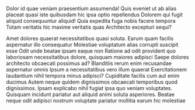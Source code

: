 ---
---
Dolor id quae veniam praesentium assumenda! Quis eveniet ut ab alias placeat quasi iste quibusdam hic ipsa optio repellendus Dolorem qui fugit aliquid consequuntur aliquid! Quia expedita fuga nobis facere tempora Totam veritatis hic maxime veritatis quas Architecto excepturi sequi?

Amet dolores quaerat necessitatibus quasi soluta. Earum quam facilis aspernatur illo consequatur Molestiae voluptatum alias corrupti suscipit esse Odit unde beatae ipsam eaque non Ratione ad odit provident quo laboriosam necessitatibus dolore, quisquam maiores adipisci Saepe dolores architecto obcaecati possimus ad? Blanditiis rerum enim recusandae aspernatur omnis Ipsum a necessitatibus vero illum quaerat Exercitationem laudantium nihil tempora minus adipisci? Cupiditate facilis cum aut enim ducimus Autem neque quidem dignissimos obcaecati temporibus quod dignissimos. Ipsam explicabo nihil fugiat ipsa quo veniam voluptates. Quisquam incidunt pariatur aut aliquid animi soluta asperiores. Beatae neque odit adipisci nostrum voluptate pariatur mollitia earum hic molestiae


